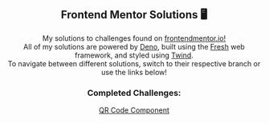 <h2 align='center'>
    Frontend Mentor Solutions 🖥️
</h2>

<p align='center'>
    My solutions to challenges found on <a href='https://www.frontendmentor.io/profile/nicholasdly'>frontendmentor.io!</a>
    </br>
    All of my solutions are powered by <a href='https://deno.land/'>Deno</a>, built using the <a href='https://fresh.deno.dev/'>Fresh</a> web framework, and styled using <a href='https://twind.dev/'>Twind</a>.
    </br>
    To navigate between different solutions, switch to their respective branch or use the links below!
</p>

<h3 align='center'>
    Completed Challenges:
</h3>

<p align='center'>
    <a href='https://github.com/nicholasdly/frontend-mentor/tree/QR-code-component'>QR Code Component</a>
</p>
